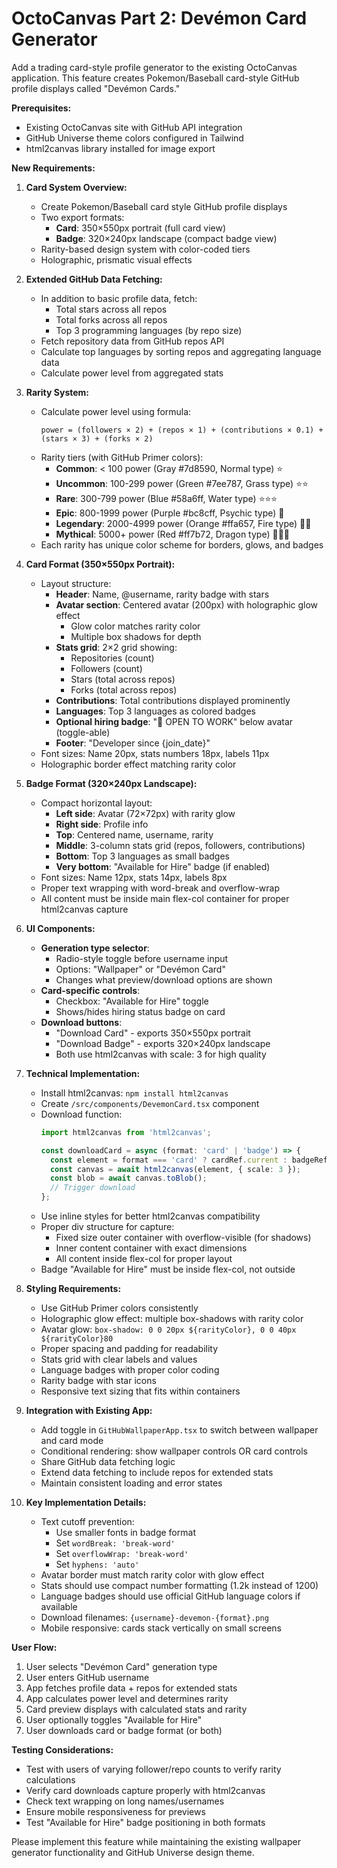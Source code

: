 # OctoCanvas Part 2: Devémon Card Generator

Add a trading card-style profile generator to the existing OctoCanvas application. This feature creates Pokemon/Baseball card-style GitHub profile displays called "Devémon Cards."

**Prerequisites:**
- Existing OctoCanvas site with GitHub API integration
- GitHub Universe theme colors configured in Tailwind
- html2canvas library installed for image export

**New Requirements:**

1. **Card System Overview:**
   - Create Pokemon/Baseball card style GitHub profile displays
   - Two export formats:
     * **Card**: 350×550px portrait (full card view)
     * **Badge**: 320×240px landscape (compact badge view)
   - Rarity-based design system with color-coded tiers
   - Holographic, prismatic visual effects

2. **Extended GitHub Data Fetching:**
   - In addition to basic profile data, fetch:
     * Total stars across all repos
     * Total forks across all repos
     * Top 3 programming languages (by repo size)
   - Fetch repository data from GitHub repos API
   - Calculate top languages by sorting repos and aggregating language data
   - Calculate power level from aggregated stats

3. **Rarity System:**
   - Calculate power level using formula:
     ```
     power = (followers × 2) + (repos × 1) + (contributions × 0.1) + (stars × 3) + (forks × 2)
     ```
   - Rarity tiers (with GitHub Primer colors):
     * **Common**: < 100 power (Gray #7d8590, Normal type) ⭐
     * **Uncommon**: 100-299 power (Green #7ee787, Grass type) ⭐⭐
     * **Rare**: 300-799 power (Blue #58a6ff, Water type) ⭐⭐⭐
     * **Epic**: 800-1999 power (Purple #bc8cff, Psychic type) 🌟
     * **Legendary**: 2000-4999 power (Orange #ffa657, Fire type) 🌟🌟
     * **Mythical**: 5000+ power (Red #ff7b72, Dragon type) 🌟🌟🌟
   - Each rarity has unique color scheme for borders, glows, and badges

4. **Card Format (350×550px Portrait):**
   - Layout structure:
     * **Header**: Name, @username, rarity badge with stars
     * **Avatar section**: Centered avatar (200px) with holographic glow effect
       - Glow color matches rarity color
       - Multiple box shadows for depth
     * **Stats grid**: 2×2 grid showing:
       - Repositories (count)
       - Followers (count)
       - Stars (total across repos)
       - Forks (total across repos)
     * **Contributions**: Total contributions displayed prominently
     * **Languages**: Top 3 languages as colored badges
     * **Optional hiring badge**: "💼 OPEN TO WORK" below avatar (toggle-able)
     * **Footer**: "Developer since {join_date}"
   - Font sizes: Name 20px, stats numbers 18px, labels 11px
   - Holographic border effect matching rarity color

5. **Badge Format (320×240px Landscape):**
   - Compact horizontal layout:
     * **Left side**: Avatar (72×72px) with rarity glow
     * **Right side**: Profile info
     * **Top**: Centered name, username, rarity
     * **Middle**: 3-column stats grid (repos, followers, contributions)
     * **Bottom**: Top 3 languages as small badges
     * **Very bottom**: "Available for Hire" badge (if enabled)
   - Font sizes: Name 12px, stats 14px, labels 8px
   - Proper text wrapping with word-break and overflow-wrap
   - All content must be inside main flex-col container for proper html2canvas capture

6. **UI Components:**
   - **Generation type selector**:
     * Radio-style toggle before username input
     * Options: "Wallpaper" or "Devémon Card"
     * Changes what preview/download options are shown
   - **Card-specific controls**:
     * Checkbox: "Available for Hire" toggle
     * Shows/hides hiring status badge on card
   - **Download buttons**:
     * "Download Card" - exports 350×550px portrait
     * "Download Badge" - exports 320×240px landscape
     * Both use html2canvas with scale: 3 for high quality

7. **Technical Implementation:**
   - Install html2canvas: `npm install html2canvas`
   - Create `/src/components/DevemonCard.tsx` component
   - Download function:
     ```typescript
     import html2canvas from 'html2canvas';
     
     const downloadCard = async (format: 'card' | 'badge') => {
       const element = format === 'card' ? cardRef.current : badgeRef.current;
       const canvas = await html2canvas(element, { scale: 3 });
       const blob = await canvas.toBlob();
       // Trigger download
     };
     ```
   - Use inline styles for better html2canvas compatibility
   - Proper div structure for capture:
     * Fixed size outer container with overflow-visible (for shadows)
     * Inner content container with exact dimensions
     * All content inside flex-col for proper layout
   - Badge "Available for Hire" must be inside flex-col, not outside

8. **Styling Requirements:**
   - Use GitHub Primer colors consistently
   - Holographic glow effect: multiple box-shadows with rarity color
   - Avatar glow: `box-shadow: 0 0 20px ${rarityColor}, 0 0 40px ${rarityColor}80`
   - Proper spacing and padding for readability
   - Stats grid with clear labels and values
   - Language badges with proper color coding
   - Rarity badge with star icons
   - Responsive text sizing that fits within containers

9. **Integration with Existing App:**
   - Add toggle in `GitHubWallpaperApp.tsx` to switch between wallpaper and card mode
   - Conditional rendering: show wallpaper controls OR card controls
   - Share GitHub data fetching logic
   - Extend data fetching to include repos for extended stats
   - Maintain consistent loading and error states

10. **Key Implementation Details:**
    - Text cutoff prevention:
      * Use smaller fonts in badge format
      * Set `wordBreak: 'break-word'`
      * Set `overflowWrap: 'break-word'`
      * Set `hyphens: 'auto'`
    - Avatar border must match rarity color with glow effect
    - Stats should use compact number formatting (1.2k instead of 1200)
    - Language badges should use official GitHub language colors if available
    - Download filenames: `{username}-devemon-{format}.png`
    - Mobile responsive: cards stack vertically on small screens

**User Flow:**
1. User selects "Devémon Card" generation type
2. User enters GitHub username
3. App fetches profile data + repos for extended stats
4. App calculates power level and determines rarity
5. Card preview displays with calculated stats and rarity
6. User optionally toggles "Available for Hire"
7. User downloads card or badge format (or both)

**Testing Considerations:**
- Test with users of varying follower/repo counts to verify rarity calculations
- Verify card downloads capture properly with html2canvas
- Check text wrapping on long names/usernames
- Ensure mobile responsiveness for previews
- Test "Available for Hire" badge positioning in both formats

Please implement this feature while maintaining the existing wallpaper generator functionality and GitHub Universe design theme.
